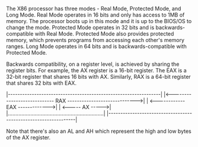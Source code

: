 The X86 processor has three modes - Real Mode, Protected Mode, and Long Mode.  Real Mode operates in 16 bits and only has access to 1MB of memory.  The processor boots up in this mode and it is up to the BIOS/OS to change the mode.  Protected Mode operates in 32 bits and is backwards-compatible with Real Mode. Protected Mode also provides protected memory, which prevents programs from accessing each other's memory ranges. Long Mode operates in 64 bits and is backwards-compatible with Protected Mode.

Backwards compatibility, on a register level, is achieved by sharing the register bits.  For example, the AX register is a 16-bit register.  The EAX is a 32-bit register that shares 16 bits with AX.  Similarly, RAX is a 64-bit register that shares 32 bits with EAX.

 |----------------------------------------------------------------|
 |<---------------------------- RAX ----------------------------->|
 |                                <------------ EAX ------------->|
 |                                                <----- AX ----->|
 |................................................................|
 |----------------------------------------------------------------|

Note that there's also an AL and AH which represent the high and low bytes of the AX register.

